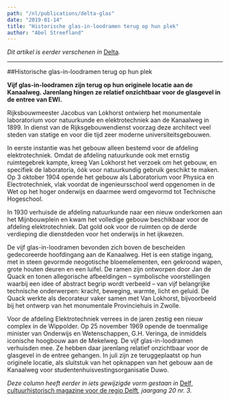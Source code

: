 ```yaml
---
path: "/nl/publications/delta-glas"
date: "2019-01-14"
title: "Historische glas-in-loodramen terug op hun plek"
author: "Abel Streefland"
---
```


*Dit artikel is eerder verschenen in* [Delta](https://www.delta.tudelft.nl/article/historische-glas-loodramen-terug-op-hun-plek)*.*

---

##Historische glas-in-loodramen terug op hun plek

**Vijf glas-in-loodramen zijn terug op hun originele locatie aan de Kanaalweg. Jarenlang hingen ze relatief onzichtbaar voor de glasgevel in de entree van EWI.**

Rijksbouwmeester Jacobus van Lokhorst ontwierp het monumentale laboratorium voor natuurkunde en elektrotechniek aan de Kanaalweg in 1899. In dienst van de Rijksgebouwendienst voorzag deze architect veel steden van statige en voor die tijd zeer moderne universiteitsgebouwen.

In eerste instantie was het gebouw alleen bestemd voor de afdeling elektrotechniek. Omdat de afdeling natuurkunde ook met ernstig ruimtegebrek kampte, kreeg Van Lokhorst het verzoek om het gebouw, en specifiek de laboratoria, óók voor natuurkundig gebruik geschikt te maken. Op 3 oktober 1904 opende het gebouw als Laboratorium voor Physica en Electrotechniek, vlak voordat de ingenieursschool werd opgenomen in de Wet op het hoger onderwijs en daarmee werd omgevormd tot Technische Hogeschool.

In 1930 verhuisde de afdeling natuurkunde naar een nieuw onderkomen aan het Mijnbouwplein en kwam het volledige gebouw beschikbaar voor de afdeling elektrotechniek. Dat gold ook voor de ruimten op de derde verdieping die dienstdeden voor het onderwijs in het ijkwezen.

De vijf glas-in-loodramen bevonden zich boven de bescheiden gedecoreerde hoofdingang aan de Kanaalweg. Het is een statige ingang, met in steen gevormde neogotische bloemelementen, een gekroond wapen, grote houten deuren en een luifel. De ramen zijn ontworpen door Jan de Quack en tonen allegorische afbeeldingen – symbolische voorstellingen waarbij een idee of abstract begrip wordt verbeeld – van vijf belangrijke technische onderwerpen: kracht, beweging, warmte, licht en geluid. De Quack werkte als decorateur vaker samen met Van Lokhorst, bijvoorbeeld bij het ontwerp van het monumentale Provinciehuis in Zwolle.

Voor de afdeling Elektrotechniek verrees in de jaren zestig een nieuw complex in de Wippolder. Op 25 november 1969 opende de toenmalige minister van Onderwijs en Wetenschappen, G.H. Veringa, de inmiddels iconische hoogbouw aan de Mekelweg. De vijf glas-in-loodramen verhuisden mee. Ze hebben daar jarenlang relatief onzichtbaar voor de glasgevel in de entree gehangen. In juli zijn ze teruggeplaatst op hun originele locatie, als sluitstuk van het opknappen van het gebouw aan de Kanaalweg voor studentenhuisvestingsorganisatie Duwo.

*Deze column heeft eerder in iets gewijzigde vorm gestaan in* [Delf, cultuurhistorisch magazine voor de regio Delft](https://virtumedia.nl/magazine/delf)*, jaargang 20 nr. 3.*